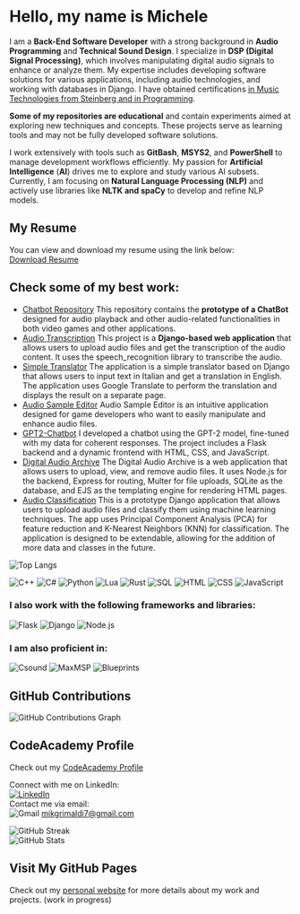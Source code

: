 # Hello, my name is Michele

I am a **Back-End Software Developer** with a strong background in **Audio Programming** and **Technical Sound Design**. I specialize in **DSP (Digital Signal Processing)**, which involves manipulating digital audio signals to enhance or analyze them. My expertise includes developing software solutions for various applications, including audio technologies, and working with databases in Django. I have obtained certifications [in Music Technologies from Steinberg and in Programming](https://www.linkedin.com/in/michele-grimaldi-599b36280/details/certifications/).

**Some of my repositories are educational** and contain experiments aimed at exploring new techniques and concepts. These projects serve as learning tools and may not be fully developed software solutions.

I work extensively with tools such as **GitBash**, **MSYS2**, and **PowerShell** to manage development workflows efficiently. My passion for **Artificial Intelligence** (**AI**) drives me to explore and study various AI subsets. Currently, I am focusing on **Natural Language Processing (NLP)** and actively use libraries like **NLTK and spaCy** to develop and refine NLP models.

## My Resume

You can view and download my resume using the link below:  
[Download Resume](https://drive.google.com/file/d/1oCYa-MGkEwIRMs6Y2g0gYt6duSrDK5l_/view)

## Check some of my best work: ##
- [Chatbot Repository](https://github.com/Mike014/Chatbot) This repository contains the **prototype of a ChatBot** designed for audio playback and other audio-related functionalities in both video games and other applications.
- [Audio Transcription](https://github.com/Mike014/Audio-Transcription) This project is a **Django-based web application** that allows users to upload audio files and get the transcription of the audio content. It uses the speech_recognition library to transcribe the audio.
- [Simple Translator](https://github.com/Mike014/Simple-Translator) The application is a simple translator based on Django that allows users to input text in Italian and get a translation in English. The application uses Google Translate to perform the translation and displays the result on a separate page.
- [Audio Sample Editor](https://github.com/Mike014/Audio-Sample-Editor-) Audio Sample Editor is an intuitive application designed for game developers who want to easily manipulate and enhance audio files.
- [GPT2-Chatbot](https://github.com/Mike014/GPT2-Chatbot/tree/main) I developed a chatbot using the GPT-2 model, fine-tuned with my data for coherent responses. The project includes a Flask backend and a dynamic frontend with HTML, CSS, and JavaScript.
- [Digital Audio Archive](https://github.com/Mike014/Digital-Audio-Archive) The Digital Audio Archive is a web application that allows users to upload, view, and remove audio files. It uses Node.js for the backend, Express for routing, Multer for file uploads, SQLite as the database, and EJS as the templating engine for rendering HTML pages.
- [Audio Classification](https://github.com/Mike014/Audio-Classification-) This is a prototype Django application that allows users to upload audio files and classify them using machine learning techniques. The app uses Principal Component Analysis (PCA) for feature reduction and K-Nearest Neighbors (KNN) for classification. The application is designed to be extendable, allowing for the addition of more data and classes in the future.

![Top Langs](https://github-readme-stats.vercel.app/api/top-langs/?username=Mike014)

![C++](https://img.shields.io/badge/C%2B%2B-00599C?style=for-the-badge&logo=c%2B%2B&logoColor=white) ![C#](https://img.shields.io/badge/C%23-239120?style=for-the-badge&logo=c-sharp&logoColor=white) ![Python](https://img.shields.io/badge/Python-3776AB?style=for-the-badge&logo=python&logoColor=white) ![Lua](https://img.shields.io/badge/Lua-2C2D72?style=for-the-badge&logo=lua&logoColor=white) ![Rust](https://img.shields.io/badge/Rust-000000?style=for-the-badge&logo=rust&logoColor=white) ![SQL](https://img.shields.io/badge/SQL-4479A1?style=for-the-badge&logo=sql&logoColor=white) ![HTML](https://img.shields.io/badge/HTML-E34F26?style=for-the-badge&logo=html5&logoColor=white) ![CSS](https://img.shields.io/badge/CSS-1572B6?style=for-the-badge&logo=css3&logoColor=white) ![JavaScript](https://img.shields.io/badge/JavaScript-F7DF1E?style=for-the-badge&logo=javascript&logoColor=black)

### I also work with the following frameworks and libraries:

![Flask](https://img.shields.io/badge/Flask-000000?style=for-the-badge&logo=flask&logoColor=white) ![Django](https://img.shields.io/badge/Django-092E20?style=for-the-badge&logo=django&logoColor=white) ![Node.js](https://img.shields.io/badge/Node.js-339933?style=for-the-badge&logo=nodedotjs&logoColor=white)

### I am also proficient in:

![Csound](https://img.shields.io/badge/Csound-000000?style=for-the-badge&logo=csound&logoColor=white) ![MaxMSP](https://img.shields.io/badge/MaxMSP-000000?style=for-the-badge&logo=max&logoColor=white) ![Blueprints](https://img.shields.io/badge/Blueprints-000000?style=for-the-badge&logo=unreal-engine&logoColor=white)

## GitHub Contributions

![GitHub Contributions Graph](https://activity-graph.herokuapp.com/graph?username=Mike014&theme=github)

## CodeAcademy Profile

Check out my [CodeAcademy Profile](https://www.codecademy.com/profiles/Mike_014)

Connect with me on LinkedIn:  
[![LinkedIn](https://img.shields.io/badge/LinkedIn-0077B5?style=for-the-badge&logo=linkedin&logoColor=white)](https://www.linkedin.com/in/michele-grimaldi-599b36280/)  
Contact me via email:  
![Gmail](https://img.shields.io/badge/Gmail-D14836?style=for-the-badge&logo=gmail&logoColor=white) mikgrimaldi7@gmail.com

![GitHub Streak](https://github-readme-streak-stats.herokuapp.com/?user=Mike014&theme=dark)  
![GitHub Stats](https://github-readme-stats.vercel.app/api?username=Mike014&show_icons=true&theme=dark)

## Visit My GitHub Pages

Check out my [personal website](https://mike014.github.io/) for more details about my work and projects. (work in progress)




